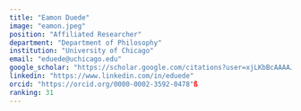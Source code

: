 ```yaml
---
title: "Eamon Duede"
image: "eamon.jpeg"
position: "Affiliated Researcher"
department: "Department of Philosophy"
institution: "University of Chicago"
email: "eduede@uchicago.edu"
google_scholar: "https://scholar.google.com/citations?user=xjLKbBcAAAAJ&hl=en"
linkedin: "https://www.linkedin.com/in/eduede"
orcid: "https://orcid.org/0000-0002-3592-0478"ß
ranking: 31
---
```

